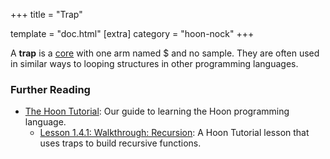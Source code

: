 +++
title = "Trap"

template = "doc.html"
[extra]
category = "hoon-nock"
+++

A **trap** is a [core](/docs/glossary/core) with one arm named $ and no sample. They are often used in similar ways to looping structures in other programming languages.

### Further Reading

- [The Hoon Tutorial](/docs/hoon/hoon-school/): Our guide to learning the Hoon programming language.
  - [Lesson 1.4.1: Walkthrough: Recursion](/docs/hoon/hoon-school/recursion): A Hoon Tutorial lesson that uses traps to build recursive functions.
